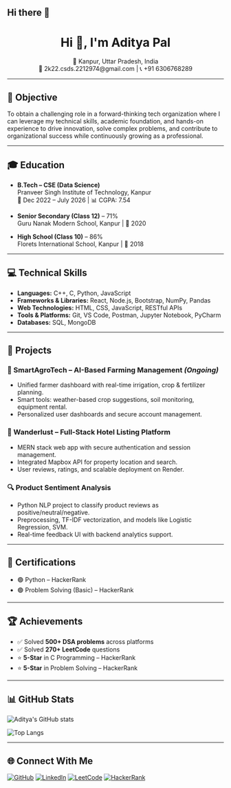 ## Hi there 👋

<!--
**Aditya-Pal01/Aditya-Pal01** is a ✨ _special_ ✨ repository because its `README.md` (this file) appears on your GitHub profile.

Here are some ideas to get you started:

- 🔭 I’m currently working on ...
- 🌱 I’m currently learning ...
- 👯 I’m looking to collaborate on ...
- 🤔 I’m looking for help with ...
- 💬 Ask me about ...
- 📫 How to reach me: ...
- 😄 Pronouns: ...
- ⚡ Fun fact: ...
-->
<h1 align="center">Hi 👋, I'm Aditya Pal</h1>
<p align="center">
  📍 Kanpur, Uttar Pradesh, India <br>
  📧 2k22.csds.2212974@gmail.com | 📞 +91 6306768289
</p>

---

## 🚀 Objective
To obtain a challenging role in a forward-thinking tech organization where I can leverage my technical skills, academic foundation, and hands-on experience to drive innovation, solve complex problems, and contribute to organizational success while continuously growing as a professional.

---

## 🎓 Education

- **B.Tech – CSE (Data Science)**  
  Pranveer Singh Institute of Technology, Kanpur  
  📆 Dec 2022 – July 2026 | 📊 CGPA: 7.54

- **Senior Secondary (Class 12)** – 71%  
  Guru Nanak Modern School, Kanpur | 📆 2020

- **High School (Class 10)** – 86%  
  Florets International School, Kanpur | 📆 2018

---

## 💻 Technical Skills

- **Languages:** C++, C, Python, JavaScript  
- **Frameworks & Libraries:** React, Node.js, Bootstrap, NumPy, Pandas  
- **Web Technologies:** HTML, CSS, JavaScript, RESTful APIs  
- **Tools & Platforms:** Git, VS Code, Postman, Jupyter Notebook, PyCharm  
- **Databases:** SQL, MongoDB  

---

## 🧠 Projects

### 🌾 SmartAgroTech – AI-Based Farming Management *(Ongoing)*
- Unified farmer dashboard with real-time irrigation, crop & fertilizer planning.
- Smart tools: weather-based crop suggestions, soil monitoring, equipment rental.
- Personalized user dashboards and secure account management.

### 🏨 Wanderlust – Full-Stack Hotel Listing Platform
- MERN stack web app with secure authentication and session management.
- Integrated Mapbox API for property location and search.
- User reviews, ratings, and scalable deployment on Render.

### 🔍 Product Sentiment Analysis
- Python NLP project to classify product reviews as positive/neutral/negative.
- Preprocessing, TF-IDF vectorization, and models like Logistic Regression, SVM.
- Real-time feedback UI with backend analytics support.

---

## 📜 Certifications

- 🟢 Python – HackerRank  
- 🟢 Problem Solving (Basic) – HackerRank  

---

## 🏆 Achievements

- ✅ Solved **500+ DSA problems** across platforms  
- ✅ Solved **270+ LeetCode** questions  
- ⭐️ **5-Star** in C Programming – HackerRank  
- ⭐️ **5-Star** in Problem Solving – HackerRank  

---

## 📊 GitHub Stats

![Aditya's GitHub stats](https://github-readme-stats.vercel.app/api?username=Aditya-Pal01&show_icons=true&theme=tokyonight)

![Top Langs](https://github-readme-stats.vercel.app/api/top-langs/?username=Aditya-Pal01&layout=compact&theme=tokyonight)

---

## 🌐 Connect With Me

[![GitHub](https://img.shields.io/badge/GitHub-Aditya--Pal01-black?logo=github)](https://github.com/Aditya-Pal01)
[![LinkedIn](https://img.shields.io/badge/LinkedIn-Aditya%20Pal-0077B5?logo=linkedin)](https://www.linkedin.com/in/aditya-pal01/)
[![LeetCode](https://img.shields.io/badge/LeetCode-Aditya_Pal-orange?logo=leetcode)](https://leetcode.com/)
[![HackerRank](https://img.shields.io/badge/HackerRank-Aditya_Pal-2EC866?logo=hackerrank)](https://www.hackerrank.com/)

